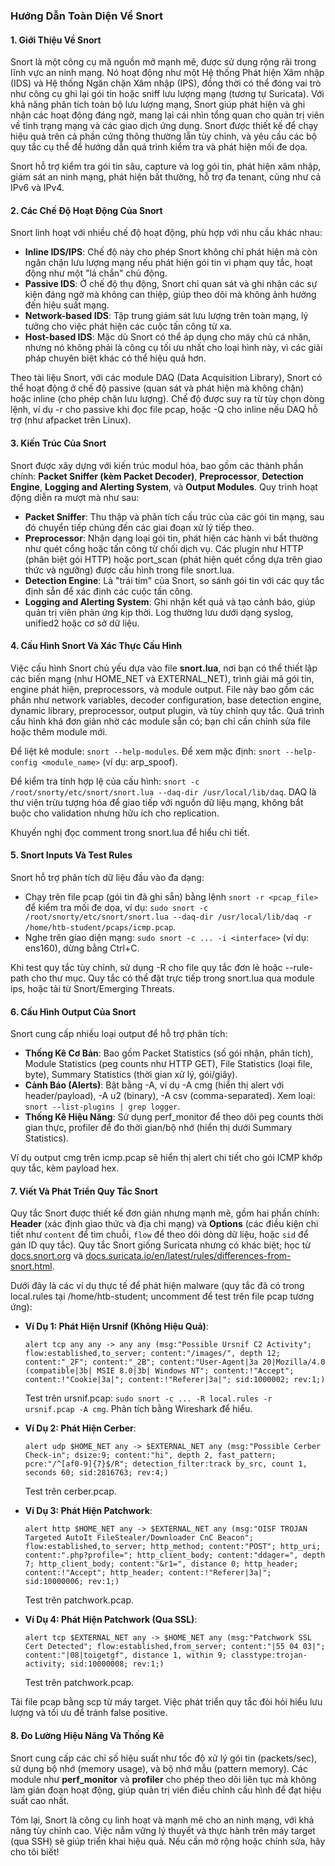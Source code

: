 ### Hướng Dẫn Toàn Diện Về Snort


#### 1. Giới Thiệu Về Snort
Snort là một công cụ mã nguồn mở mạnh mẽ, được sử dụng rộng rãi trong lĩnh vực an ninh mạng. Nó hoạt động như một Hệ thống Phát hiện Xâm nhập (IDS) và Hệ thống Ngăn chặn Xâm nhập (IPS), đồng thời có thể đóng vai trò như công cụ ghi lại gói tin hoặc sniff lưu lượng mạng (tương tự Suricata). Với khả năng phân tích toàn bộ lưu lượng mạng, Snort giúp phát hiện và ghi nhận các hoạt động đáng ngờ, mang lại cái nhìn tổng quan cho quản trị viên về tình trạng mạng và các giao dịch ứng dụng. Snort được thiết kế để chạy hiệu quả trên cả phần cứng thông thường lẫn tùy chỉnh, và yêu cầu các bộ quy tắc cụ thể để hướng dẫn quá trình kiểm tra và phát hiện mối đe dọa.

Snort hỗ trợ kiểm tra gói tin sâu, capture và log gói tin, phát hiện xâm nhập, giám sát an ninh mạng, phát hiện bất thường, hỗ trợ đa tenant, cũng như cả IPv6 và IPv4.

#### 2. Các Chế Độ Hoạt Động Của Snort
Snort linh hoạt với nhiều chế độ hoạt động, phù hợp với nhu cầu khác nhau:
- **Inline IDS/IPS**: Chế độ này cho phép Snort không chỉ phát hiện mà còn ngăn chặn lưu lượng mạng nếu phát hiện gói tin vi phạm quy tắc, hoạt động như một "lá chắn" chủ động.
- **Passive IDS**: Ở chế độ thụ động, Snort chỉ quan sát và ghi nhận các sự kiện đáng ngờ mà không can thiệp, giúp theo dõi mà không ảnh hưởng đến hiệu suất mạng.
- **Network-based IDS**: Tập trung giám sát lưu lượng trên toàn mạng, lý tưởng cho việc phát hiện các cuộc tấn công từ xa.
- **Host-based IDS**: Mặc dù Snort có thể áp dụng cho máy chủ cá nhân, nhưng nó không phải là công cụ tối ưu nhất cho loại hình này, vì các giải pháp chuyên biệt khác có thể hiệu quả hơn.

Theo tài liệu Snort, với các module DAQ (Data Acquisition Library), Snort có thể hoạt động ở chế độ passive (quan sát và phát hiện mà không chặn) hoặc inline (cho phép chặn lưu lượng). Chế độ được suy ra từ tùy chọn dòng lệnh, ví dụ -r cho passive khi đọc file pcap, hoặc -Q cho inline nếu DAQ hỗ trợ (như afpacket trên Linux).

#### 3. Kiến Trúc Của Snort
Snort được xây dựng với kiến trúc modul hóa, bao gồm các thành phần chính: **Packet Sniffer (kèm Packet Decoder)**, **Preprocessor**, **Detection Engine**, **Logging and Alerting System**, và **Output Modules**. Quy trình hoạt động diễn ra mượt mà như sau:
- **Packet Sniffer**: Thu thập và phân tích cấu trúc của các gói tin mạng, sau đó chuyển tiếp chúng đến các giai đoạn xử lý tiếp theo.
- **Preprocessor**: Nhận dạng loại gói tin, phát hiện các hành vi bất thường như quét cổng hoặc tấn công từ chối dịch vụ. Các plugin như HTTP (phân biệt gói HTTP) hoặc port_scan (phát hiện quét cổng dựa trên giao thức và ngưỡng) được cấu hình trong file snort.lua.
- **Detection Engine**: Là "trái tim" của Snort, so sánh gói tin với các quy tắc định sẵn để xác định các cuộc tấn công.
- **Logging and Alerting System**: Ghi nhận kết quả và tạo cảnh báo, giúp quản trị viên phản ứng kịp thời. Log thường lưu dưới dạng syslog, unified2 hoặc cơ sở dữ liệu.

#### 4. Cấu Hình Snort Và Xác Thực Cấu Hình
Việc cấu hình Snort chủ yếu dựa vào file **snort.lua**, nơi bạn có thể thiết lập các biến mạng (như HOME_NET và EXTERNAL_NET), trình giải mã gói tin, engine phát hiện, preprocessors, và module output. File này bao gồm các phần như network variables, decoder configuration, base detection engine, dynamic library, preprocessor, output plugin, và tùy chỉnh quy tắc. Quá trình cấu hình khá đơn giản nhờ các module sẵn có; bạn chỉ cần chỉnh sửa file hoặc thêm module mới.

Để liệt kê module: `snort --help-modules`. Để xem mặc định: `snort --help-config <module_name>` (ví dụ: arp_spoof).

Để kiểm tra tính hợp lệ của cấu hình: `snort -c /root/snorty/etc/snort/snort.lua --daq-dir /usr/local/lib/daq`. DAQ là thư viện trừu tượng hóa để giao tiếp với nguồn dữ liệu mạng, không bắt buộc cho validation nhưng hữu ích cho replication.

Khuyến nghị đọc comment trong snort.lua để hiểu chi tiết.

#### 5. Snort Inputs Và Test Rules
Snort hỗ trợ phân tích dữ liệu đầu vào đa dạng:
- Chạy trên file pcap (gói tin đã ghi sẵn) bằng lệnh `snort -r <pcap_file>` để kiểm tra mối đe dọa, ví dụ: `sudo snort -c /root/snorty/etc/snort/snort.lua --daq-dir /usr/local/lib/daq -r /home/htb-student/pcaps/icmp.pcap`.
- Nghe trên giao diện mạng: `sudo snort -c ... -i <interface>` (ví dụ: ens160), dừng bằng Ctrl+C.

Khi test quy tắc tùy chỉnh, sử dụng -R cho file quy tắc đơn lẻ hoặc --rule-path cho thư mục. Quy tắc có thể đặt trực tiếp trong snort.lua qua module ips, hoặc tải từ Snort/Emerging Threats.

#### 6. Cấu Hình Output Của Snort
Snort cung cấp nhiều loại output để hỗ trợ phân tích:
- **Thống Kê Cơ Bản**: Bao gồm Packet Statistics (số gói nhận, phân tích), Module Statistics (peg counts như HTTP GET), File Statistics (loại file, byte), Summary Statistics (thời gian xử lý, gói/giây).
- **Cảnh Báo (Alerts)**: Bật bằng -A, ví dụ -A cmg (hiển thị alert với header/payload), -A u2 (binary), -A csv (comma-separated). Xem loại: `snort --list-plugins | grep logger`.
- **Thống Kê Hiệu Năng**: Sử dụng perf_monitor để theo dõi peg counts thời gian thực, profiler để đo thời gian/bộ nhớ (hiển thị dưới Summary Statistics).

Ví dụ output cmg trên icmp.pcap sẽ hiển thị alert chi tiết cho gói ICMP khớp quy tắc, kèm payload hex.

#### 7. Viết Và Phát Triển Quy Tắc Snort
Quy tắc Snort được thiết kế đơn giản nhưng mạnh mẽ, gồm hai phần chính: **Header** (xác định giao thức và địa chỉ mạng) và **Options** (các điều kiện chi tiết như `content` để tìm chuỗi, `flow` để theo dõi dòng dữ liệu, hoặc `sid` để gán ID quy tắc). Quy tắc Snort giống Suricata nhưng có khác biệt; học từ [docs.snort.org](https://docs.snort.org/) và [docs.suricata.io/en/latest/rules/differences-from-snort.html](https://docs.suricata.io/en/latest/rules/differences-from-snort.html).

Dưới đây là các ví dụ thực tế để phát hiện malware (quy tắc đã có trong local.rules tại /home/htb-student; uncomment để test trên file pcap tương ứng):

- **Ví Dụ 1: Phát Hiện Ursnif (Không Hiệu Quả)**:  
  ```
  alert tcp any any -> any any (msg:"Possible Ursnif C2 Activity"; flow:established,to_server; content:"/images/", depth 12; content:"_2F"; content:"_2B"; content:"User-Agent|3a 20|Mozilla/4.0 (compatible|3b| MSIE 8.0|3b| Windows NT"; content:!"Accept"; content:!"Cookie|3a|"; content:!"Referer|3a|"; sid:1000002; rev:1;)
  ```
  Test trên ursnif.pcap: `sudo snort -c ... -R local.rules -r ursnif.pcap -A cmg`. Phân tích bằng Wireshark để hiểu.

- **Ví Dụ 2: Phát Hiện Cerber**:  
  ```
  alert udp $HOME_NET any -> $EXTERNAL_NET any (msg:"Possible Cerber Check-in"; dsize:9; content:"hi", depth 2, fast_pattern; pcre:"/^[af0-9]{7}$/R"; detection_filter:track by_src, count 1, seconds 60; sid:2816763; rev:4;)
  ```
  Test trên cerber.pcap.

- **Ví Dụ 3: Phát Hiện Patchwork**:  
  ```
  alert http $HOME_NET any -> $EXTERNAL_NET any (msg:"OISF TROJAN Targeted AutoIt FileStealer/Downloader CnC Beacon"; flow:established,to_server; http_method; content:"POST"; http_uri; content:".php?profile="; http_client_body; content:"ddager=", depth 7; http_client_body; content:"&r1=", distance 0; http_header; content:!"Accept"; http_header; content:!"Referer|3a|"; sid:10000006; rev:1;)
  ```
  Test trên patchwork.pcap.

- **Ví Dụ 4: Phát Hiện Patchwork (Qua SSL)**:  
  ```
  alert tcp $EXTERNAL_NET any -> $HOME_NET any (msg:"Patchwork SSL Cert Detected"; flow:established,from_server; content:"|55 04 03|"; content:"|08|toigetgf", distance 1, within 9; classtype:trojan-activity; sid:10000008; rev:1;)
  ```
  Test trên patchwork.pcap.

Tải file pcap bằng scp từ máy target. Việc phát triển quy tắc đòi hỏi hiểu lưu lượng và tối ưu để tránh false positive.

#### 8. Đo Lường Hiệu Năng Và Thống Kê
Snort cung cấp các chỉ số hiệu suất như tốc độ xử lý gói tin (packets/sec), sử dụng bộ nhớ (memory usage), và bộ nhớ mẫu (pattern memory). Các module như **perf_monitor** và **profiler** cho phép theo dõi liên tục mà không làm gián đoạn hoạt động, giúp quản trị viên điều chỉnh cấu hình để đạt hiệu suất cao nhất.

Tóm lại, Snort là công cụ linh hoạt và mạnh mẽ cho an ninh mạng, với khả năng tùy chỉnh cao. Việc nắm vững lý thuyết và thực hành trên máy target (qua SSH) sẽ giúp triển khai hiệu quả. Nếu cần mở rộng hoặc chỉnh sửa, hãy cho tôi biết!